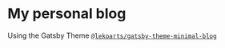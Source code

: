 # My personal blog

Using the Gatsby Theme [`@lekoarts/gatsby-theme-minimal-blog`](https://github.com/LekoArts/gatsby-themes/tree/master/themes/gatsby-theme-minimal-blog)
